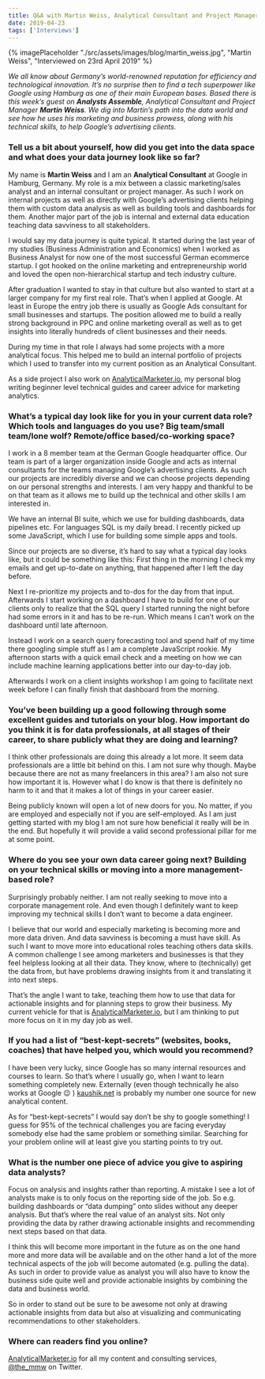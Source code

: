 ```yaml
---
title: Q&A with Martin Weiss, Analytical Consultant and Project Manager
date: 2019-04-23
tags: ['Interviews']
---
```

{% imagePlaceholder "./src/assets/images/blog/martin_weiss.jpg", "Martin Weiss", "Interviewed on 23rd April 2019" %}

_We all know about Germany&#8217;s world-renowned reputation for efficiency and technological innovation. It&#8217;s no surprise then to find a tech superpower like Google using Hamburg as one of their main European bases. Based there is this week&#8217;s guest on **Analysts Assemble**, Analytical Consultant and Project Manager **Martin Weiss**. We dig into Martin&#8217;s path into the data world and see how he uses his marketing and business prowess, along with his technical skills, to help Google&#8217;s advertising clients._

### Tell us a bit about yourself, how did you get into the data space and what does your data journey look like so far?

My name is **Martin Weiss** and I am an **Analytical Consultant** at Google in Hamburg, Germany. My role is a mix between a classic marketing/sales analyst and an internal consultant or project manager. As such I work on internal projects as well as directly with Google&#8217;s advertising clients helping them with custom data analysis as well as building tools and dashboards for them. Another major part of the job is internal and external data education teaching data savviness to all stakeholders.

I would say my data journey is quite typical. It started during the last year of my studies (Business Administration and Economics) when I worked as Business Analyst for now one of the most successful German ecommerce startup. I got hooked on the online marketing and entrepreneurship world and loved the open non-hierarchical startup and tech industry culture.

After graduation I wanted to stay in that culture but also wanted to start at a larger company for my first real role. That&#8217;s when I applied at Google. At least in Europe the entry job there is usually as Google Ads consultant for small businesses and startups. The position allowed me to build a really strong background in PPC and online marketing overall as well as to get insights into literally hundreds of client businesses and their needs.

During my time in that role I always had some projects with a more analytical focus. This helped me to build an internal portfolio of projects which I used to transfer into my current position as an Analytical Consultant.

As a side project I also work on [AnalyticalMarketer.io](http://analyticalmarketer.io), my personal blog writing beginner level technical guides and career advice for marketing analytics.

### What’s a typical day look like for you in your current data role? Which tools and languages do you use? Big team/small team/lone wolf? Remote/office based/co-working space?

I work in a 8 member team at the German Google headquarter office. Our team is part of a larger organization inside Google and acts as internal consultants for the teams managing Google&#8217;s advertising clients. As such our projects are incredibly diverse and we can choose projects depending on our personal strengths and interests. I am very happy and thankful to be on that team as it allows me to build up the technical and other skills I am interested in.

We have an internal BI suite, which we use for building dashboards, data pipelines etc. For languages SQL is my daily bread. I recently picked up some JavaScript, which I use for building some simple apps and tools.

Since our projects are so diverse, it&#8217;s hard to say what a typical day looks like, but it could be something like this: First thing in the morning I check my emails and get up-to-date on anything, that happened after I left the day before.

Next I re-prioritize my projects and to-dos for the day from that input. Afterwards I start working on a dashboard I have to build for one of our clients only to realize that the SQL query I started running the night before had some errors in it and has to be re-run. Which means I can&#8217;t work on the dashboard until late afternoon.

Instead I work on a search query forecasting tool and spend half of my time there googling simple stuff as I am a complete JavaScript rookie. My afternoon starts with a quick email check and a meeting on how we can include machine learning applications better into our day-to-day job.

Afterwards I work on a client insights workshop I am going to facilitate next week before I can finally finish that dashboard from the morning.

### You&#8217;ve been building up a good following through some excellent guides and tutorials on your blog. How important do you think it is for data professionals, at all stages of their career, to share publicly what they are doing and learning?

I think other professionals are doing this already a lot more. It seem data professionals are a little bit behind on this. I am not sure why though. Maybe because there are not as many freelancers in this area? I am also not sure how important it is. However what I do know is that there is definitely no harm to it and that it makes a lot of things in your career easier.

Being publicly known will open a lot of new doors for you. No matter, if you are employed and especially not if you are self-employed. As I am just getting started with my blog I am not sure how beneficial it really will be in the end. But hopefully it will provide a valid second professional pillar for me at some point.

### Where do you see your own data career going next? Building on your technical skills or moving into a more management-based role?

Surprisingly probably neither. I am not really seeking to move into a corporate management role. And even though I definitely want to keep improving my technical skills I don&#8217;t want to become a data engineer.

I believe that our world and especially marketing is becoming more and more data driven. And data savviness is becoming a must have skill. As such I want to move more into educational roles teaching others data skills. A common challenge I see among marketers and businesses is that they feel helpless looking at all their data. They know, where to (technically) get the data from, but have problems drawing insights from it and translating it into next steps.

That&#8217;s the angle I want to take, teaching them how to use that data for actionable insights and for planning steps to grow their business. My current vehicle for that is [AnalyticalMarketer.io](http://analyticalmarketer.io), but I am thinking to put more focus on it in my day job as well.

### If you had a list of “best-kept-secrets” (websites, books, coaches) that have helped you, which would you recommend?

I have been very lucky, since Google has so many internal resources and courses to learn. So that&#8217;s where I usually go, when I want to learn something completely new. Externally (even though technically he also works at Google 😉 ) [kaushik.net](https://kaushik.net) is probably my number one source for new analytical content.

As for &#8220;best-kept-secrets&#8221; I would say don&#8217;t be shy to google something! I guess for 95% of the technical challenges you are facing everyday somebody else had the same problem or something similar. Searching for your problem online will at least give you starting points to try out.

### What is the number one piece of advice you give to aspiring data analysts?

Focus on analysis and insights rather than reporting. A mistake I see a lot of analysts make is to only focus on the reporting side of the job. So e.g. building dashboards or &#8220;data dumping&#8221; onto slides without any deeper analysis. But that&#8217;s where the real value of an analyst sits. Not only providing the data by rather drawing actionable insights and recommending next steps based on that data.

I think this will become more important in the future as on the one hand more and more data will be available and on the other hand a lot of the more technical aspects of the job will become automated (e.g. pulling the data). As such in order to provide value as analyst you will also have to know the business side quite well and provide actionable insights by combining the data and business world.

So in order to stand out be sure to be awesome not only at drawing actionable insights from data but also at visualizing and communicating recommendations to other stakeholders.

### Where can readers find you online?

[AnalyticalMarketer.io][1] for all my content and consulting services, [@the_mmw](https://twitter.com/the_mmw) on Twitter.

 [1]: http://AnalyticalMarketer.io